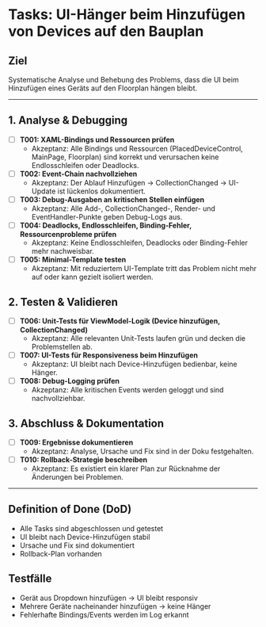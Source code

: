 # Tasks: UI-Hänger beim Hinzufügen von Devices auf den Bauplan

## Ziel
Systematische Analyse und Behebung des Problems, dass die UI beim Hinzufügen eines Geräts auf den Floorplan hängen bleibt.

---


## 1. Analyse & Debugging

- [ ] **T001: XAML-Bindings und Ressourcen prüfen**
  - Akzeptanz: Alle Bindings und Ressourcen (PlacedDeviceControl, MainPage, Floorplan) sind korrekt und verursachen keine Endlosschleifen oder Deadlocks.
- [ ] **T002: Event-Chain nachvollziehen**
  - Akzeptanz: Der Ablauf Hinzufügen → CollectionChanged → UI-Update ist lückenlos dokumentiert.
- [ ] **T003: Debug-Ausgaben an kritischen Stellen einfügen**
  - Akzeptanz: Alle Add-, CollectionChanged-, Render- und EventHandler-Punkte geben Debug-Logs aus.
- [ ] **T004: Deadlocks, Endlosschleifen, Binding-Fehler, Ressourcenprobleme prüfen**
  - Akzeptanz: Keine Endlosschleifen, Deadlocks oder Binding-Fehler mehr nachweisbar.
- [ ] **T005: Minimal-Template testen**
  - Akzeptanz: Mit reduziertem UI-Template tritt das Problem nicht mehr auf oder kann gezielt isoliert werden.


## 2. Testen & Validieren

- [ ] **T006: Unit-Tests für ViewModel-Logik (Device hinzufügen, CollectionChanged)**
  - Akzeptanz: Alle relevanten Unit-Tests laufen grün und decken die Problemstellen ab.
- [ ] **T007: UI-Tests für Responsiveness beim Hinzufügen**
  - Akzeptanz: UI bleibt nach Device-Hinzufügen bedienbar, keine Hänger.
- [ ] **T008: Debug-Logging prüfen**
  - Akzeptanz: Alle kritischen Events werden geloggt und sind nachvollziehbar.


## 3. Abschluss & Dokumentation

- [ ] **T009: Ergebnisse dokumentieren**
  - Akzeptanz: Analyse, Ursache und Fix sind in der Doku festgehalten.
- [ ] **T010: Rollback-Strategie beschreiben**
  - Akzeptanz: Es existiert ein klarer Plan zur Rücknahme der Änderungen bei Problemen.

---

## Definition of Done (DoD)
- Alle Tasks sind abgeschlossen und getestet
- UI bleibt nach Device-Hinzufügen stabil
- Ursache und Fix sind dokumentiert
- Rollback-Plan vorhanden

## Testfälle
- Gerät aus Dropdown hinzufügen → UI bleibt responsiv
- Mehrere Geräte nacheinander hinzufügen → keine Hänger
- Fehlerhafte Bindings/Events werden im Log erkannt
